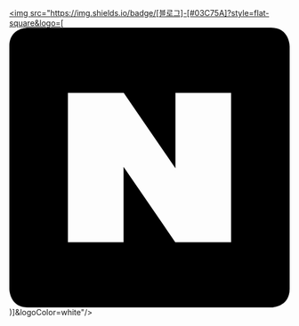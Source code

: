 <a href="[https://blog.naver.com/smsjh2004]" target="_blank"><img src="https://img.shields.io/badge/[블로그]-[#03C75A]?style=flat-square&logo=[<svg role="img" viewBox="0 0 24 24" xmlns="http://www.w3.org/2000/svg"><title>Naver</title><path d="M1.6 0S0 0 0 1.6v20.8S0 24 1.6 24h20.8s1.6 0 1.6-1.6V1.6S24 0 22.4 0zm3.415 5.6h4.78l4.425 6.458V5.6h4.765v12.8h-4.78L9.78 11.943V18.4H5.015Z"/></svg>)]&logoColor=white"/></a>
